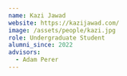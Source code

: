 ```yaml
---
name: Kazi Jawad
website: https://kazijawad.com/
image: /assets/people/kazi.jpg
role: Undergraduate Student
alumni_since: 2022
advisors:
  - Adam Perer
---
```

